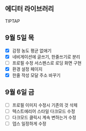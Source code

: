## 에디터 라이브러리

TIPTAP

## 9월 5일 목

- [x] 감정 농도 평균 없애기
- [x] 네비게이션에 글쓰기, 한줄쓰기로 분리
- [ ] 프로필 수정 서스펜스로 로딩 화면 구현
- [x] 환경 설정 페이지
- [x] 한줄 작성 모달 주소 바꾸기

## 9월 6일 금

- [ ] 프로필 이미지 수정시 기존의 것 삭제
- [ ] 텍스트에리어 스타일 다크모드 수정
- [ ] 다크모드 클릭시 계속 변하는거 수정
- [ ] 뎁스 일정하게 수정
